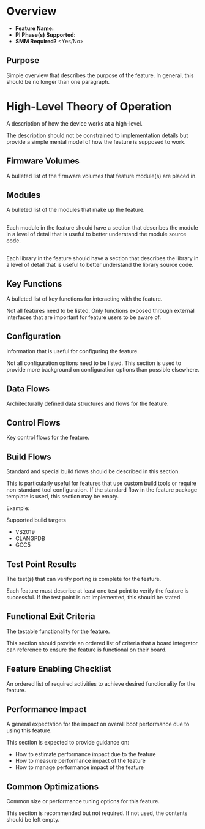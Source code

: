 # Overview
* **Feature Name:** <Feature Name>
* **PI Phase(s) Supported:** <PI Phases Supported>
* **SMM Required?** <Yes/No>

## Purpose
Simple overview that describes the purpose of the feature. In general, this should be no longer than one paragraph.

# High-Level Theory of Operation
A description of how the device works at a high-level.

The description should not be constrained to implementation details but provide a simple mental model of how the
feature is supposed to work.

## Firmware Volumes
A bulleted list of the firmware volumes that feature module(s) are placed in.

## Modules
A bulleted list of the modules that make up the feature.

## <Module Name>
Each module in the feature should have a section that describes the module in a level of detail that is useful
to better understand the module source code.

## <Library Name>
Each library in the feature should have a section that describes the library in a level of detail that is useful
to better understand the library source code.

## Key Functions
A bulleted list of key functions for interacting with the feature.

Not all features need to be listed. Only functions exposed through external interfaces that are important for feature
users to be aware of.

## Configuration
Information that is useful for configuring the feature.

Not all configuration options need to be listed. This section is used to provide more background on configuration
options than possible elsewhere.

## Data Flows
Architecturally defined data structures and flows for the feature.

## Control Flows
Key control flows for the feature.

## Build Flows
Standard and special build flows should be described in this section.

This is particularly useful for features that use custom build tools or require non-standard tool configuration. If the
standard flow in the feature package template is used, this section may be empty.

Example:

Supported build targets
* VS2019
* CLANGPDB
* GCC5

## Test Point Results
The test(s) that can verify porting is complete for the feature.

Each feature must describe at least one test point to verify the feature is successful. If the test point is not
implemented, this should be stated.

## Functional Exit Criteria
The testable functionality for the feature.

This section should provide an ordered list of criteria that a board integrator can reference to ensure the feature is
functional on their board.

## Feature Enabling Checklist
An ordered list of required activities to achieve desired functionality for the feature.

## Performance Impact
A general expectation for the impact on overall boot performance due to using this feature.

This section is expected to provide guidance on:
* How to estimate performance impact due to the feature
* How to measure performance impact of the feature
* How to manage performance impact of the feature

## Common Optimizations
Common size or performance tuning options for this feature.

This section is recommended but not required. If not used, the contents should be left empty.
